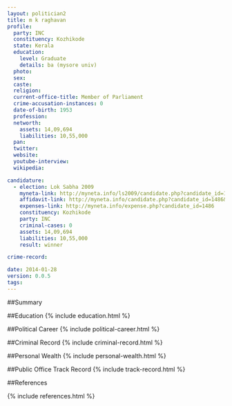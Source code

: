 ```yaml
---
layout: politician2
title: m k raghavan
profile: 
  party: INC
  constituency: Kozhikode
  state: Kerala
  education: 
    level: Graduate
    details: ba (mysore univ)
  photo: 
  sex: 
  caste: 
  religion: 
  current-office-title: Member of Parliament
  crime-accusation-instances: 0
  date-of-birth: 1953
  profession: 
  networth: 
    assets: 14,09,694
    liabilities: 10,55,000
  pan: 
  twitter: 
  website: 
  youtube-interview: 
  wikipedia: 

candidature: 
  - election: Lok Sabha 2009
    myneta-link: http://myneta.info/ls2009/candidate.php?candidate_id=1486
    affidavit-link: http://myneta.info/candidate.php?candidate_id=1486&scan=original
    expenses-link: http://myneta.info/expense.php?candidate_id=1486
    constituency: Kozhikode 
    party: INC
    criminal-cases: 0
    assets: 14,09,694
    liabilities: 10,55,000
    result: winner 

crime-record: 

date: 2014-01-28
version: 0.0.5
tags: 
---
```

##Summary


##Education
{% include education.html %}


##Political Career
{% include political-career.html %}


##Criminal Record
{% include criminal-record.html %}


##Personal Wealth
{% include personal-wealth.html %}


##Public Office Track Record
{% include track-record.html %}


##References


{% include references.html %}